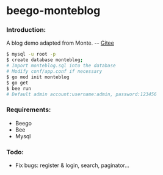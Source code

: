 # beego-monteblog

### Introduction:

A blog demo adapted from Monte. -- [Gitee](https://gitee.com/perma/goBlog) 

```bash
$ mysql -u root -p
$ create database monteblog;
# Import monteblog.sql into the database
# Modify conf/app.conf if necessary
$ go mod init monteblog
$ go get
$ bee run
# Default admin account:username:admin, password:123456
```

### Requirements:

- Beego
- Bee
- Mysql

### Todo:

- Fix bugs: register & login, search, paginator...